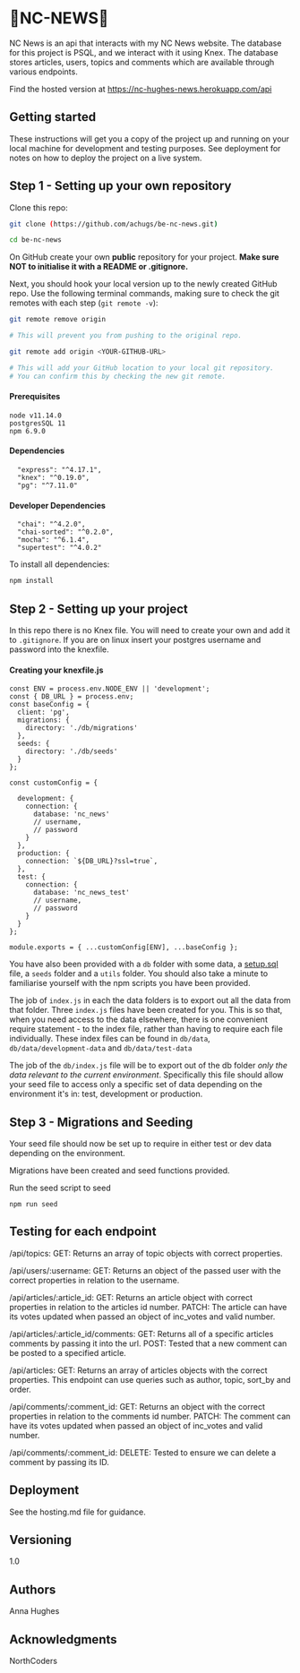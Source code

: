  # :star2:**NC-NEWS**:star2:

  NC News is an api that interacts with my NC News website. The  database for this project is PSQL, and we interact with it using Knex. The database stores articles, users, topics and comments which are available through various endpoints.

Find the hosted version at https://nc-hughes-news.herokuapp.com/api



## Getting started

These instructions will get you a copy of the project up and running on your local machine for development and testing purposes. See deployment for notes on how to deploy the project on a live system.

## Step 1 - Setting up your own repository
Clone this repo:

```bash
git clone (https://github.com/achugs/be-nc-news.git)

cd be-nc-news
```

On GitHub create your own **public** repository for your project. **Make sure NOT to initialise it with a README or .gitignore.**

Next, you should hook your local version up to the newly created GitHub repo. Use the following terminal commands, making sure to check the git remotes with each step (`git remote -v`):

```bash
git remote remove origin

# This will prevent you from pushing to the original repo.
```

```bash
git remote add origin <YOUR-GITHUB-URL>

# This will add your GitHub location to your local git repository.
# You can confirm this by checking the new git remote.
```
#### Prerequisites
```
node v11.14.0
postgresSQL 11
npm 6.9.0
```

#### Dependencies

  ```
    "express": "^4.17.1",
    "knex": "^0.19.0",
    "pg": "^7.11.0"
```

#### Developer Dependencies

  ```
    "chai": "^4.2.0",
    "chai-sorted": "^0.2.0",
    "mocha": "^6.1.4",
    "supertest": "^4.0.2"
  ```

To install all dependencies:

```bash
npm install
```
## Step 2 - Setting up your project
In this repo there is no Knex file. You will need to create your own and add it to `.gitignore`. If you are on linux insert your postgres username and password into the knexfile. 

#### Creating your knexfile.js
```
const ENV = process.env.NODE_ENV || 'development';
const { DB_URL } = process.env;
const baseConfig = {
  client: 'pg',
  migrations: {
    directory: './db/migrations'
  },
  seeds: {
    directory: './db/seeds'
  }
};

const customConfig = {

  development: {
    connection: {
      database: 'nc_news'
      // username,
      // password
    }
  },
  production: {
    connection: `${DB_URL}?ssl=true`,
  },
  test: {
    connection: {
      database: 'nc_news_test'
      // username,
      // password
    }
  }
};

module.exports = { ...customConfig[ENV], ...baseConfig };

```
You have also been provided with a `db` folder with some data, a [setup.sql](./db/setup.sql) file, a `seeds` folder and a `utils` folder. You should also take a minute to familiarise yourself with the npm scripts you have been provided.

The job of `index.js` in each the data folders is to export out all the data from that folder. Three `index.js` files have been created for you. This is so that, when you need access to the data elsewhere, there is one convenient require statement - to the index file, rather than having to require each file individually. These index files can be found in `db/data`, `db/data/development-data` and `db/data/test-data`

The job of the `db/index.js` file will be to export out of the db folder _only the data relevant to the current environment_. Specifically this file should allow your seed file to access only a specific set of data depending on the environment it's in: test, development or production. 

## Step 3 - Migrations and Seeding

Your seed file should now be set up to require in either test or dev data depending on the environment.

Migrations have been created and seed functions provided.

Run the seed script to seed

```
npm run seed
```
## Testing for each endpoint

/api/topics:
GET: Returns an array of topic objects with correct properties.

/api/users/:username:
GET: Returns an object of the passed user with the correct properties in relation to the username. 

/api/articles/:article_id:
GET: Returns an article object with correct properties in relation to the articles id number.
PATCH: The article can have its votes updated when passed an object of inc_votes and valid number.

/api/articles/:article_id/comments:
GET: Returns all of a specific articles comments by passing it into the url. 
POST: Tested that a new comment can be posted to a specified article.

/api/articles:
GET: Returns an array of articles objects with the correct properties. This endpoint can use queries such as author, topic, sort_by and order.

/api/comments/:comment_id:
GET: Returns an object with the correct properties in relation to the comments id number.
PATCH: The comment can have its votes updated when passed an object of inc_votes and valid number. 

/api/comments/:comment_id:
DELETE: Tested to ensure we can delete a comment by passing its ID. 


## Deployment

See the hosting.md file for guidance.

## Versioning
1.0

## Authors
Anna Hughes

## Acknowledgments
NorthCoders